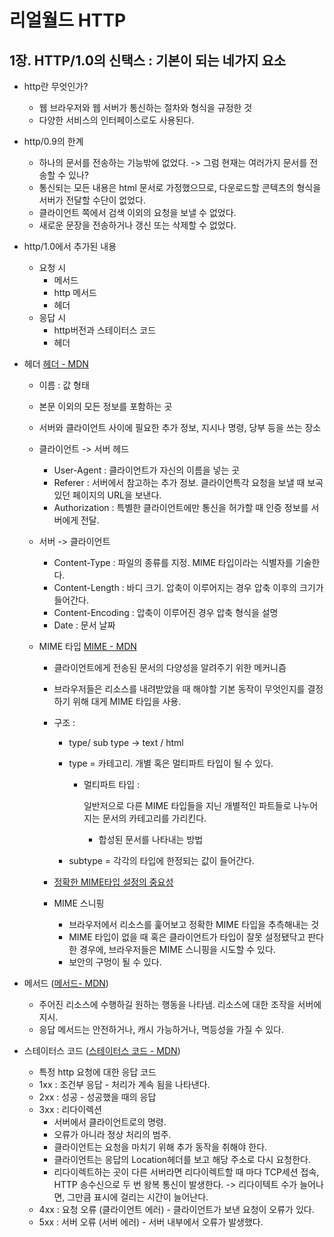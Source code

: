 # 리얼월드 HTTP

## 1장. HTTP/1.0의 신택스 : 기본이 되는 네가지 요소 

* http란 무엇인가? 

  * 웹 브라우저와 웹 서버가 통신하는 절차와 형식을 규정한 것
  * 다양한 서비스의 인터페이스로도 사용된다.

* http/0.9의 한계 

  * 하나의 문서를 전송하는 기능밖에 없었다. -> 그럼 현재는 여러가지 문서를 전송할 수 있나?
  * 통신되는 모든 내용은 html 문서로 가정했으므로, 다운로드할 콘텍츠의 형식을 서버가 전달할 수단이 없었다.
  * 클라이언트 쪽에서 검색 이외의 요청을 보낼 수 없었다. 
  * 새로운 문장을 전송하거나 갱신 또는 삭제할 수 없었다.

* http/1.0에서 추가된 내용

  * 요청 시 
    * 메서드 
    * http 메서드 
    * 헤더 
  * 응답 시 
    * http버전과 스테이터스 코드 
    * 헤더 

* 헤더 [헤더 - MDN](https://developer.mozilla.org/ko/docs/Web/HTTP/Headers)

  * 이름 : 값 형태 

  * 본문 이외의 모든 정보를 포함하는 곳 

  * 서버와 클라이언트 사이에 필요한 추가 정보, 지시나 명령, 당부 등을 쓰는 장소 

  * 클라이언트 -> 서버 헤드

    * User-Agent : 클라이언트가 자신의 이름을 넣는 곳 
    * Referer : 서버에서 참고하는 추가 정보. 클라이언특각 요청을 보낼 때 보곡있던 페이지의 URL을 보낸다.
    * Authorization : 특별한 클라이언트에만 통신을 허가할 때 인증 정보를 서버에게 전달. 

  * 서버 -> 클라이언트 

    * Content-Type : 파일의 종류를 지정. MIME 타입이라는 식별자를 기술한다.
    * Content-Length : 바디 크기. 압축이 이루어지는 경우 압축 이후의 크기가 들어간다.
    * Content-Encoding : 압축이 이루어진 경우 압축 형식을 설명
    * Date : 문서 날짜

  * MIME 타입 [MIME - MDN](https://developer.mozilla.org/ko/docs/Web/HTTP/Basics_of_HTTP/MIME_types)

    * 클라이언트에게 전송된 문서의 다양성을 알려주기 위한 메커니즘

    * 브라우저들은 리소스를 내려받았을 때 해야할 기본 동작이 무엇인지를 결정하기 위해 대게 MIME 타입을 사용.

    * 구조 :

      *  type/ sub type -> text / html 

      * type = 카테고리. 개별 혹은 멀티파트 타입이 될 수 있다. 

        * 멀티파트 타입 : 

          일반저으로 다른 MIME 타입들을 지닌 개별적인 파트들로 나누어지는 문서의 카테고리를 가리킨다. 

          * 합성된 문서를 나타내는 방법 

      * subtype = 각각의 타입에 한정되는 값이 들어간다. 

    * [정확한 MIME타입 설정의 중요성](https://developer.mozilla.org/ko/docs/Web/HTTP/Basics_of_HTTP/MIME_types#%EC%A0%95%ED%99%95%ED%95%9C_mime_%ED%83%80%EC%9E%85_%EC%84%A4%EC%A0%95%EC%9D%98_%EC%A4%91%EC%9A%94%EC%84%B1)

    * MIME 스니핑 
      * 브라우저에서 리소스를 훑어보고 정확한 MIME 타입을 추측해내는 것 
      * MIME 타입이 없을 때 혹은 클라이언트가 타입이 잘못 설정됐닥고 판다한 경우에, 브라우저들은 MIME 스니핑을 시도할 수 있다. 
      * 보안의 구멍이 될 수 있다.

* 메서드 ([메서드- MDN](https://developer.mozilla.org/ko/docs/Web/HTTP/Methods))

  * 주어진 리소스에 수행하길 원하는 행동을 나타냄. 리소스에 대한 조작을 서버에 지시.
  * 응답 메서드는 안전하거나, 캐시 가능하거나, 멱등성을 가질 수 있다. 

* 스테이터스 코드 ([스테이터스 코드 - MDN](https://developer.mozilla.org/ko/docs/Web/HTTP/Status))
  * 특정 http 요청에 대한 응답 코드 
  * 1xx : 조건부 응답 - 처리가 계속 됨을 나타낸다.
  * 2xx : 성공 - 성공했을 때의 응답 
  * 3xx : 리다이렉션 
    *  서버에서 클라이언트로의 명령.
    *  오류가 아니라 정상 처리의 범주. 
    * 클라이언트는 요청을 마치기 위해 추가 동작을 취해야 한다. 
    * 클라이언트는 응답의 Location헤더를 보고 해당 주소로 다시 요청한다. 
    * 리다이렉트하는 곳이 다른 서버라면 리다이렉트할 때 마다 TCP세션 접속, HTTP 송수신으로 두 번 왕복 통신이 발생한다. -> 리다이텍트 수가 늘어나면, 그만큼 표시에 걸리는 시간이 늘어난다.
  * 4xx : 요청 오류 (클라이언트 에러) - 클라이언트가 보낸 요청이 오류가 있다.
  * 5xx : 서버 오류 (서버 에러) - 서버 내부에서 오류가 발생했다.
